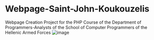 # Webpage-Saint-John-Koukouzelis
Webpage Creation Project for the PHP Course of the Department of Programmers-Analysts of the School of Computer Programmers of the Hellenic Armed Forces
![image](https://github.com/CodeNinjaTech/Webpage-Saint-John-Koukouzelis/assets/143879796/78194f42-e7d0-42a9-9a5c-357b87325bb5)
